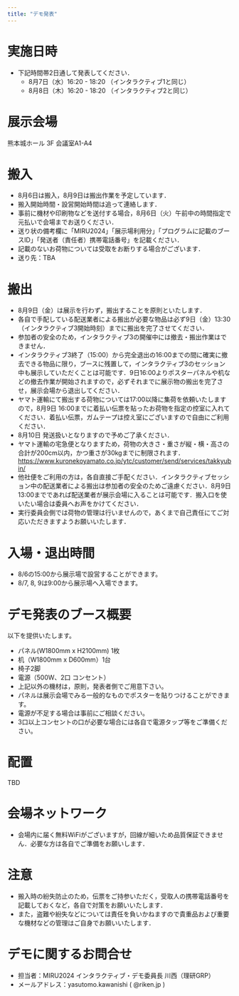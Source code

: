 ```yaml
---
title: "デモ発表"
---
```


# 実施日時

- 下記時間帯2日通して発表してください．
  - 8月7日（水）16:20 - 18:20 （インタラクティブ1と同じ）
  - 8月8日（木）16:20 - 18:20 （インタラクティブ2と同じ）

# 展示会場


熊本城ホール 3F 会議室A1-A4

# 搬入

- 8月6日は搬入，8月9日は搬出作業を予定しています．
- 搬入開始時間・設営開始時間は追って連絡します．
- 事前に機材や印刷物などを送付する場合，8月6日（火）午前中の時間指定で元払いで会場までお送りください．
- 送り状の備考欄に「MIRU2024」「展示場利用分」「プログラムに記載のブースID」「発送者（責任者）携帯電話番号」を記載ください．
- 記載のないお荷物については受取をお断りする場合がございます．
- 送り先：TBA

# 搬出
- 8月9日（金）は展示を行わず，搬出することを原則といたします．
- 各自で手配している配送業者による搬出が必要な物品は必ず9日（金）13:30（インタラクティブ3開始時刻）までに搬出を完了させてください．
- 参加者の安全のため，インタラクティブ3の開催中には撤去・搬出作業はできません．
- インタラクティブ3終了（15:00）から完全退出の16:00までの間に確実に撤去できる物品に限り，ブースに残置して，インタラクティブ3のセッション中も展示していただくことは可能です．9日16:00よりポスターパネルや机などの撤去作業が開始されますので，必ずそれまでに展示物の搬出を完了させ，展示会場から退出してください．
- ヤマト運輸にて搬出する荷物については17:00以降に集荷を依頼いたしますので，8月9日 16:00までに着払い伝票を貼ったお荷物を指定の控室に入れてください．着払い伝票，ガムテープは控え室にございますので自由にご利用ください．
- 8月10日 発送扱いとなりますので予めご了承ください．
- ヤマト運輸の宅急便となりますため，荷物の大きさ・重さが縦・横・高さの合計が200cm以内，かつ重さが30kgまでに制限されます． https://www.kuronekoyamato.co.jp/ytc/customer/send/services/takkyubin/
- 他社便をご利用の方は，各自直接ご手配ください．インタラクティブセッション中の配送業者による搬出は参加者の安全のためご遠慮ください．8月9日13:00までであれば配送業者が展示会場に入ることは可能です．搬入口を使いたい場合は委員へお声をかけてください．
- 実行委員会側では荷物の管理は行いませんので，あくまで自己責任にてご対応いただきますようお願いいたします．

# 入場・退出時間

- 8/6の15:00から展示場で設営することができます。
- 8/7, 8, 9は9:00から展示場へ入場できます。


# デモ発表のブース概要

以下を提供いたします。

- パネル(W1800mm x H2100mm) 1枚
- 机（W1800mm x D600mm）1台
- 椅子2脚
- 電源（500W、2口 コンセント）
- 上記以外の機材は，原則，発表者側でご用意下さい。
- パネルは展示会場でみる一般的なものでポスターを貼りつけることができます。
- 電源が不足する場合は事前にご相談ください。
- 3口以上コンセントの口が必要な場合には各自で電源タップ等をご準備ください。

# 配置

TBD

# 会場ネットワーク
- 会場内に届く無料WiFiがございますが，回線が細いため品質保証できません．必要な方は各自でご準備をお願いします．

# 注意
- 搬入時の紛失防止のため，伝票をご持参いただく，受取人の携帯電話番号を記載しておくなど，各自で対策をお願いいたします．
- また，盗難や紛失などについては責任を負いかねますので貴重品および重要な機材などの管理はご自身でお願いいたします．

# デモに関するお問合せ

- 担当者：MIRU2024 インタラクティブ・デモ委員長 川西（理研GRP）
- メールアドレス：yasutomo.kawanishi ( @riken.jp )

